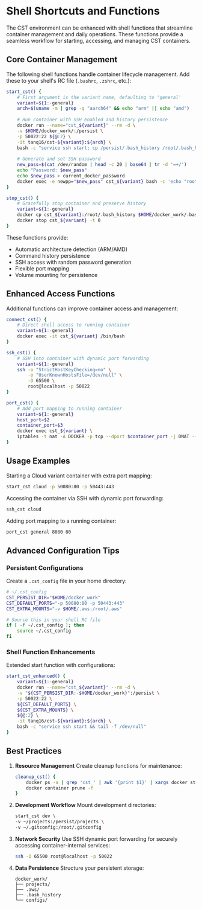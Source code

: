 # Shell Shortcuts and Functions

The CST environment can be enhanced with shell functions that streamline container management and daily operations. These functions provide a seamless workflow for starting, accessing, and managing CST containers.

## Core Container Management

The following shell functions handle container lifecycle management. Add these to your shell's RC file (`.bashrc`, `.zshrc`, etc.):

```bash
start_cst() {
    # First argument is the variant name, defaulting to 'general'
    variant=${1:-general}
    arch=$(uname -m | grep -q "aarch64" && echo "arm" || echo "amd")
    
    # Run container with SSH enabled and history persistence
    docker run --name="cst_${variant}" --rm -d \
    -v $HOME/docker_work/:/persist \
    -p 50022:22 ${@:2} \
    -it tanq16/cst-${variant}:${arch} \
    bash -c "service ssh start; cp /persist/.bash_history /root/.bash_history 2>/dev/null; tail -f /dev/null"
    
    # Generate and set SSH password
    new_pass=$(cat /dev/random | head -c 20 | base64 | tr -d '=+/')
    echo "Password: $new_pass"
    echo $new_pass > current_docker_password
    docker exec -e newpp="$new_pass" cst_${variant} bash -c 'echo "root:$(printenv newpp)" | chpasswd'
}

stop_cst() {
    # Gracefully stop container and preserve history
    variant=${1:-general}
    docker cp cst_${variant}:/root/.bash_history $HOME/docker_work/.bash_history 2>/dev/null
    docker stop cst_${variant} -t 0
}
```

These functions provide:

- Automatic architecture detection (ARM/AMD)
- Command history persistence
- SSH access with random password generation
- Flexible port mapping
- Volume mounting for persistence

## Enhanced Access Functions

Additional functions can improve container access and management:

```bash
connect_cst() {
    # Direct shell access to running container
    variant=${1:-general}
    docker exec -it cst_${variant} /bin/bash
}

ssh_cst() {
    # SSH into container with dynamic port forwarding
    variant=${1:-general}
    ssh -o "StrictHostKeyChecking=no" \
        -o "UserKnownHostsFile=/dev/null" \
        -D 65500 \
        root@localhost -p 50022
}

port_cst() {
    # Add port mapping to running container
    variant=${1:-general}
    host_port=$2
    container_port=$3
    docker exec cst_${variant} \
    iptables -t nat -A DOCKER -p tcp --dport $container_port -j DNAT --to-destination :$host_port
}
```

## Usage Examples

Starting a Cloud variant container with extra port mapping:

```bash
start_cst cloud -p 50080:80 -p 50443:443
```

Accessing the container via SSH with dynamic port forwarding:

```bash
ssh_cst cloud
```

Adding port mapping to a running container:

```bash
port_cst general 8080 80
```

## Advanced Configuration Tips

### Persistent Configurations

Create a `.cst_config` file in your home directory:

```bash
# ~/.cst_config
CST_PERSIST_DIR="$HOME/docker_work"
CST_DEFAULT_PORTS="-p 50080:80 -p 50443:443"
CST_EXTRA_MOUNTS="-v $HOME/.aws:/root/.aws"

# Source this in your shell RC file
if [ -f ~/.cst_config ]; then
    source ~/.cst_config
fi
```

### Shell Function Enhancements

Extended start function with configurations:

```bash
start_cst_enhanced() {
    variant=${1:-general}
    docker run --name="cst_${variant}" --rm -d \
    -v "${CST_PERSIST_DIR:-$HOME/docker_work}":/persist \
    -p 50022:22 \
    ${CST_DEFAULT_PORTS} \
    ${CST_EXTRA_MOUNTS} \
    ${@:2} \
    -it tanq16/cst-${variant}:${arch} \
    bash -c "service ssh start && tail -f /dev/null"
}
```

## Best Practices

1. **Resource Management**
   Create cleanup functions for maintenance:
   ```bash
   cleanup_cst() {
       docker ps -a | grep 'cst_' | awk '{print $1}' | xargs docker stop
       docker container prune -f
   }
   ```

2. **Development Workflow**
   Mount development directories:
   ```bash
   start_cst dev \
   -v ~/projects:/persist/projects \
   -v ~/.gitconfig:/root/.gitconfig
   ```

3. **Network Security**
   Use SSH dynamic port forwarding for securely accessing container-internal services:
   ```bash
   ssh -D 65500 root@localhost -p 50022
   ```

4. **Data Persistence**
   Structure your persistent storage:
   ```
   docker_work/
   ├── projects/
   ├── .aws/
   ├── .bash_history
   └── configs/
   ```
